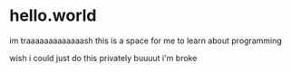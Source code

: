 # hello.world
im traaaaaaaaaaaaash
this is a space for me to learn about programming

wish i could just do this privately buuuut i'm broke
